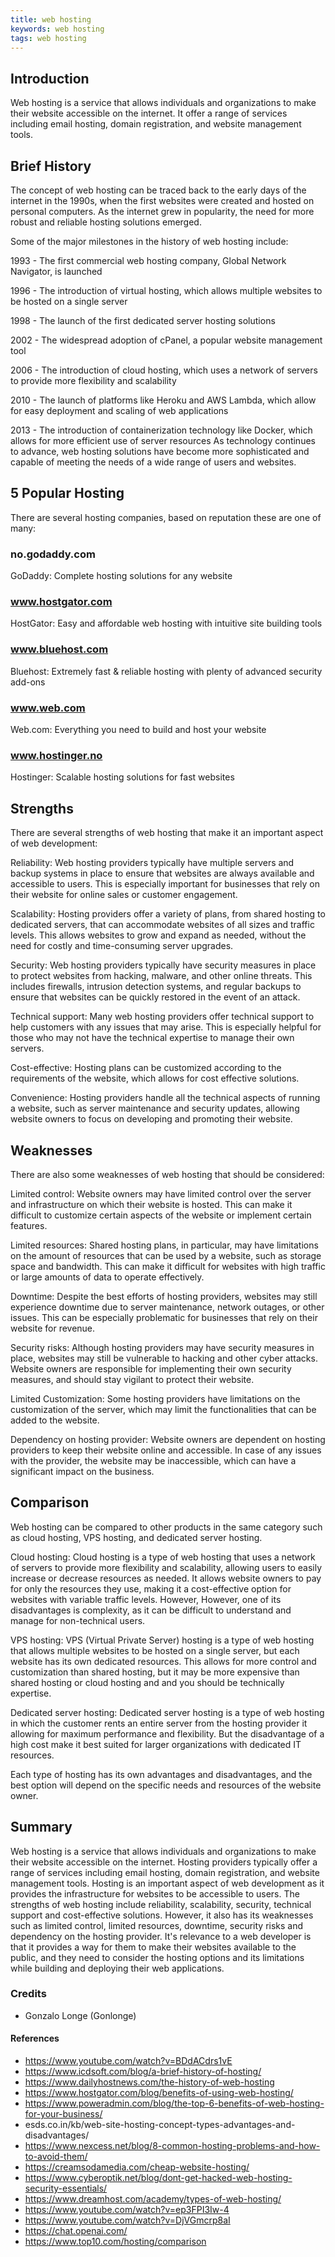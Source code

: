 ```yaml
---
title: web hosting
keywords: web hosting
tags: web hosting
---
```


## Introduction

Web hosting is a service that allows individuals and organizations to make their website accessible on the internet. It offer a range of services including email hosting, domain registration, and website management tools.

## Brief History

The concept of web hosting can be traced back to the early days of the internet in the 1990s, when the first websites were created and hosted on personal computers. As the internet grew in popularity, the need for more robust and reliable hosting solutions emerged.

Some of the major milestones in the history of web hosting include:

1993 - The first commercial web hosting company, Global Network Navigator, is launched

1996 - The introduction of virtual hosting, which allows multiple websites to be hosted on a single server

1998 - The launch of the first dedicated server hosting solutions

2002 - The widespread adoption of cPanel, a popular website management tool

2006 - The introduction of cloud hosting, which uses a network of servers to provide more flexibility and scalability

2010 - The launch of platforms like Heroku and AWS Lambda, which allow for easy deployment and scaling of web applications

2013 - The introduction of containerization technology like Docker, which allows for more efficient use of server resources
As technology continues to advance, web hosting solutions have become more sophisticated and capable of meeting the needs of a wide range of users and websites.

## 5 Popular Hosting

There are several hosting companies, based on reputation these are one of many:

### no.godaddy.com

GoDaddy: Complete hosting solutions for any website

### www.hostgator.com

HostGator: Easy and affordable web hosting with intuitive site building tools

### www.bluehost.com

Bluehost: Extremely fast & reliable hosting with plenty of advanced security add-ons

### www.web.com

Web.com: Everything you need to build and host your website

### www.hostinger.no

Hostinger: Scalable hosting solutions for fast websites

## Strengths

There are several strengths of web hosting that make it an important aspect of web development:

Reliability: Web hosting providers typically have multiple servers and backup systems in place to ensure that websites are always available and accessible to users. This is especially important for businesses that rely on their website for online sales or customer engagement.

Scalability: Hosting providers offer a variety of plans, from shared hosting to dedicated servers, that can accommodate websites of all sizes and traffic levels. This allows websites to grow and expand as needed, without the need for costly and time-consuming server upgrades.

Security: Web hosting providers typically have security measures in place to protect websites from hacking, malware, and other online threats. This includes firewalls, intrusion detection systems, and regular backups to ensure that websites can be quickly restored in the event of an attack.

Technical support: Many web hosting providers offer technical support to help customers with any issues that may arise. This is especially helpful for those who may not have the technical expertise to manage their own servers.

Cost-effective: Hosting plans can be customized according to the requirements of the website, which allows for cost effective solutions.

Convenience: Hosting providers handle all the technical aspects of running a website, such as server maintenance and security updates, allowing website owners to focus on developing and promoting their website.

## Weaknesses

There are also some weaknesses of web hosting that should be considered:

Limited control: Website owners may have limited control over the server and infrastructure on which their website is hosted. This can make it difficult to customize certain aspects of the website or implement certain features.

Limited resources: Shared hosting plans, in particular, may have limitations on the amount of resources that can be used by a website, such as storage space and bandwidth. This can make it difficult for websites with high traffic or large amounts of data to operate effectively.

Downtime: Despite the best efforts of hosting providers, websites may still experience downtime due to server maintenance, network outages, or other issues. This can be especially problematic for businesses that rely on their website for revenue.

Security risks: Although hosting providers may have security measures in place, websites may still be vulnerable to hacking and other cyber attacks. Website owners are responsible for implementing their own security measures, and should stay vigilant to protect their website.

Limited Customization: Some hosting providers have limitations on the customization of the server, which may limit the functionalities that can be added to the website.

Dependency on hosting provider: Website owners are dependent on hosting providers to keep their website online and accessible. In case of any issues with the provider, the website may be inaccessible, which can have a significant impact on the business.

## Comparison

Web hosting can be compared to other products in the same category such as cloud hosting, VPS hosting, and dedicated server hosting.

Cloud hosting: Cloud hosting is a type of web hosting that uses a network of servers to provide more flexibility and scalability, allowing users to easily increase or decrease resources as needed. It allows website owners to pay for only the resources they use, making it a cost-effective option for websites with variable traffic levels. However, However, one of its disadvantages is complexity, as it can be difficult to understand and manage for non-technical users.

VPS hosting: VPS (Virtual Private Server) hosting is a type of web hosting that allows multiple websites to be hosted on a single server, but each website has its own dedicated resources. This allows for more control and customization than shared hosting, but it may be more expensive than shared hosting or cloud hosting and and you should be technically expertise.

Dedicated server hosting: Dedicated server hosting is a type of web hosting in which the customer rents an entire server from the hosting provider it allowing for maximum performance and flexibility. But the disadvantage of a high cost make it best suited for larger organizations with dedicated IT resources.

Each type of hosting has its own advantages and disadvantages, and the best option will depend on the specific needs and resources of the website owner.

## Summary

Web hosting is a service that allows individuals and organizations to make their website accessible on the internet. Hosting providers typically offer a range of services including email hosting, domain registration, and website management tools. Hosting is an important aspect of web development as it provides the infrastructure for websites to be accessible to users. The strengths of web hosting include reliability, scalability, security, technical support and cost-effective solutions. However, it also has its weaknesses such as limited control, limited resources, downtime, security risks and dependency on the hosting provider. It's relevance to a web developer is that it provides a way for them to make their websites available to the public, and they need to consider the hosting options and its limitations while building and deploying their web applications.

### Credits

- Gonzalo Longe (Gonlonge)

#### References

- https://www.youtube.com/watch?v=BDdACdrs1vE
- https://www.icdsoft.com/blog/a-brief-history-of-hosting/
- https://www.dailyhostnews.com/the-history-of-web-hosting
- https://www.hostgator.com/blog/benefits-of-using-web-hosting/
- https://www.poweradmin.com/blog/the-top-6-benefits-of-web-hosting-for-your-business/
- esds.co.in/kb/web-site-hosting-concept-types-advantages-and-disadvantages/
- https://www.nexcess.net/blog/8-common-hosting-problems-and-how-to-avoid-them/
- https://creamsodamedia.com/cheap-website-hosting/
- https://www.cyberoptik.net/blog/dont-get-hacked-web-hosting-security-essentials/
- https://www.dreamhost.com/academy/types-of-web-hosting/
- https://www.youtube.com/watch?v=ep3FPI3Iw-4
- https://www.youtube.com/watch?v=DjVGmcrp8aI
- https://chat.openai.com/
- https://www.top10.com/hosting/comparison
